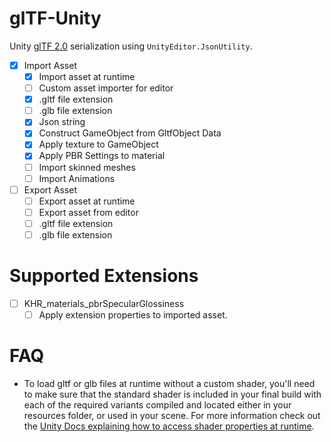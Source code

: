 # glTF-Unity
Unity [glTF 2.0](https://github.com/KhronosGroup/glTF) serialization using `UnityEditor.JsonUtility`.

- [x] Import Asset
    - [x] Import asset at runtime
    - [ ] Custom asset importer for editor
    - [x] .gltf file extension
    - [ ] .glb file extension
    - [x] Json string
    - [x] Construct GameObject from GltfObject Data
    - [x] Apply texture to GameObject
    - [x] Apply PBR Settings to material
    - [ ] Import skinned meshes
    - [ ] Import Animations
- [ ] Export Asset
    - [ ] Export asset at runtime
    - [ ] Export asset from editor
    - [ ] .gltf file extension
    - [ ] .glb file extension

# Supported Extensions
- [ ] KHR_materials_pbrSpecularGlossiness
    - [ ] Apply extension properties to imported asset.

# FAQ

- To load gltf or glb files at runtime without a custom shader, you'll need to make sure that the standard shader is included in your final build with each of the required variants compiled and located either in your resources folder, or used in your scene. For more information check out the [Unity Docs explaining how to access shader properties at runtime](https://docs.unity3d.com/Manual/MaterialsAccessingViaScript.html).
